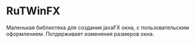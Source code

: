 # RuTWinFX

Маленькая библиотека для создания javaFX окна, с пользовательским оформлением.
Потдерживает изменения размеров окна.
